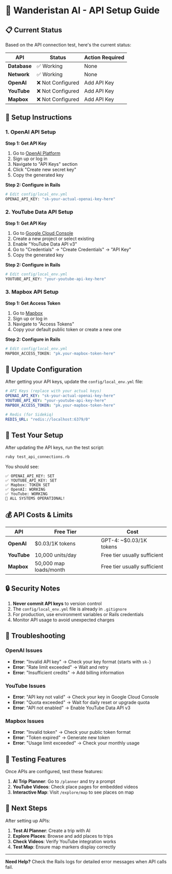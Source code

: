 # 🔧 Wanderistan AI - API Setup Guide

## 📋 Current Status

Based on the API connection test, here's the current status:

| API | Status | Action Required |
|-----|--------|----------------|
| **Database** | ✅ Working | None |
| **Network** | ✅ Working | None |
| **OpenAI** | ❌ Not Configured | Add API Key |
| **YouTube** | ❌ Not Configured | Add API Key |
| **Mapbox** | ❌ Not Configured | Add API Key |

## 🚀 Setup Instructions

### 1. OpenAI API Setup

**Step 1: Get API Key**
1. Go to [OpenAI Platform](https://platform.openai.com/)
2. Sign up or log in
3. Navigate to "API Keys" section
4. Click "Create new secret key"
5. Copy the generated key

**Step 2: Configure in Rails**
```bash
# Edit config/local_env.yml
OPENAI_API_KEY: "sk-your-actual-openai-key-here"
```

### 2. YouTube Data API Setup

**Step 1: Get API Key**
1. Go to [Google Cloud Console](https://console.cloud.google.com/)
2. Create a new project or select existing
3. Enable "YouTube Data API v3"
4. Go to "Credentials" → "Create Credentials" → "API Key"
5. Copy the generated key

**Step 2: Configure in Rails**
```bash
# Edit config/local_env.yml
YOUTUBE_API_KEY: "your-youtube-api-key-here"
```

### 3. Mapbox API Setup

**Step 1: Get Access Token**
1. Go to [Mapbox](https://account.mapbox.com/)
2. Sign up or log in
3. Navigate to "Access Tokens"
4. Copy your default public token or create a new one

**Step 2: Configure in Rails**
```bash
# Edit config/local_env.yml
MAPBOX_ACCESS_TOKEN: "pk.your-mapbox-token-here"
```

## 🔄 Update Configuration

After getting your API keys, update the `config/local_env.yml` file:

```yaml
# API Keys (replace with your actual keys)
OPENAI_API_KEY: "sk-your-actual-openai-key-here"
YOUTUBE_API_KEY: "your-youtube-api-key-here"
MAPBOX_ACCESS_TOKEN: "pk.your-mapbox-token-here"

# Redis (for Sidekiq)
REDIS_URL: "redis://localhost:6379/0"
```

## 🧪 Test Your Setup

After updating the API keys, run the test script:

```bash
ruby test_api_connections.rb
```

You should see:
```
✅ OPENAI_API_KEY: SET
✅ YOUTUBE_API_KEY: SET
✅ Mapbox: TOKEN SET
✅ OpenAI: WORKING
✅ YouTube: WORKING
🎉 ALL SYSTEMS OPERATIONAL!
```

## 💰 API Costs & Limits

| API | Free Tier | Cost |
|-----|-----------|------|
| **OpenAI** | $0.03/1K tokens | GPT-4: ~$0.03/1K tokens |
| **YouTube** | 10,000 units/day | Free tier usually sufficient |
| **Mapbox** | 50,000 map loads/month | Free tier usually sufficient |

## 🔒 Security Notes

1. **Never commit API keys** to version control
2. The `config/local_env.yml` file is already in `.gitignore`
3. For production, use environment variables or Rails credentials
4. Monitor API usage to avoid unexpected charges

## 🚨 Troubleshooting

### OpenAI Issues
- **Error**: "Invalid API key" → Check your key format (starts with `sk-`)
- **Error**: "Rate limit exceeded" → Wait and retry
- **Error**: "Insufficient credits" → Add billing information

### YouTube Issues
- **Error**: "API key not valid" → Check your key in Google Cloud Console
- **Error**: "Quota exceeded" → Wait for daily reset or upgrade quota
- **Error**: "API not enabled" → Enable YouTube Data API v3

### Mapbox Issues
- **Error**: "Invalid token" → Check your public token format
- **Error**: "Token expired" → Generate new token
- **Error**: "Usage limit exceeded" → Check your monthly usage

## 📱 Testing Features

Once APIs are configured, test these features:

1. **AI Trip Planner**: Go to `/planner` and try a prompt
2. **YouTube Videos**: Check place pages for embedded videos
3. **Interactive Map**: Visit `/explore/map` to see places on map

## 🎯 Next Steps

After setting up APIs:

1. **Test AI Planner**: Create a trip with AI
2. **Explore Places**: Browse and add places to trips
3. **Check Videos**: Verify YouTube integration works
4. **Test Map**: Ensure map markers display correctly

---

**Need Help?** Check the Rails logs for detailed error messages when API calls fail.
